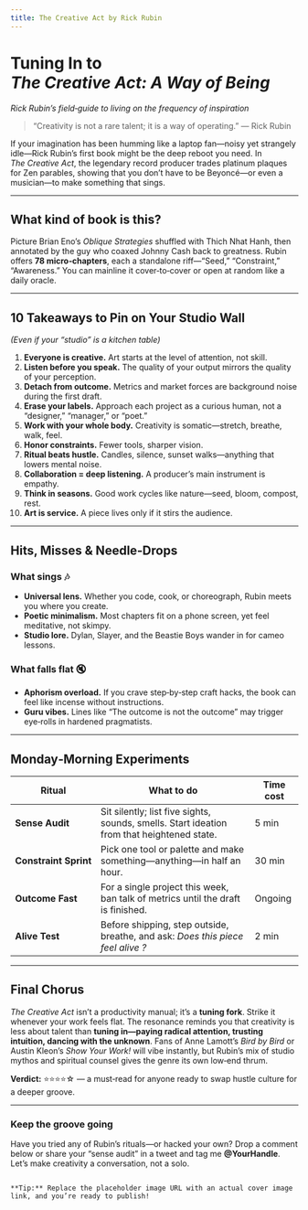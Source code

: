 ```yaml
---
title: The Creative Act by Rick Rubin
---
```


# Tuning In to *The Creative Act: A Way of Being*  
*Rick Rubin’s field‑guide to living on the frequency of inspiration*

> “Creativity is not a rare talent; it is a way of operating.” — Rick Rubin

If your imagination has been humming like a laptop fan—noisy yet strangely idle—Rick Rubin’s first book might be the deep reboot you need. In *The Creative Act*, the legendary record producer trades platinum plaques for Zen parables, showing that you don’t have to be Beyoncé—or even a musician—to make something that sings.

---

## What kind of book is this?

Picture Brian Eno’s *Oblique Strategies* shuffled with Thich Nhat Hanh, then annotated by the guy who coaxed Johnny Cash back to greatness. Rubin offers **78 micro‑chapters**, each a standalone riff—“Seed,” “Constraint,” “Awareness.” You can mainline it cover‑to‑cover or open at random like a daily oracle.

---

## 10 Takeaways to Pin on Your Studio Wall  
*(Even if your “studio” is a kitchen table)*

1. **Everyone is creative.** Art starts at the level of attention, not skill.  
2. **Listen before you speak.** The quality of your output mirrors the quality of your perception.  
3. **Detach from outcome.** Metrics and market forces are background noise during the first draft.  
4. **Erase your labels.** Approach each project as a curious human, not a “designer,” “manager,” or “poet.”  
5. **Work with your whole body.** Creativity is somatic—stretch, breathe, walk, feel.  
6. **Honor constraints.** Fewer tools, sharper vision.  
7. **Ritual beats hustle.** Candles, silence, sunset walks—anything that lowers mental noise.  
8. **Collaboration = deep listening.** A producer’s main instrument is empathy.  
9. **Think in seasons.** Good work cycles like nature—seed, bloom, compost, rest.  
10. **Art is service.** A piece lives only if it stirs the audience.

---

## Hits, Misses & Needle‑Drops

### What sings 🎶
* **Universal lens.** Whether you code, cook, or choreograph, Rubin meets you where you create.  
* **Poetic minimalism.** Most chapters fit on a phone screen, yet feel meditative, not skimpy.  
* **Studio lore.** Dylan, Slayer, and the Beastie Boys wander in for cameo lessons.

### What falls flat 🔇
* **Aphorism overload.** If you crave step‑by‑step craft hacks, the book can feel like incense without instructions.  
* **Guru vibes.** Lines like “The outcome is not the outcome” may trigger eye‑rolls in hardened pragmatists.

---

## Monday‑Morning Experiments

| Ritual | What to do | Time cost |
|--------|------------|-----------|
| **Sense Audit** | Sit silently; list five sights, sounds, smells. Start ideation from that heightened state. | 5 min |
| **Constraint Sprint** | Pick one tool or palette and make something—anything—in half an hour. | 30 min |
| **Outcome Fast** | For a single project this week, ban talk of metrics until the draft is finished. | Ongoing |
| **Alive Test** | Before shipping, step outside, breathe, and ask: *Does this piece feel alive ?* | 2 min |

---

## Final Chorus

*The Creative Act* isn’t a productivity manual; it’s a **tuning fork**. Strike it whenever your work feels flat. The resonance reminds you that creativity is less about talent than **tuning in—paying radical attention, trusting intuition, dancing with the unknown**. Fans of Anne Lamott’s *Bird by Bird* or Austin Kleon’s *Show Your Work!* will vibe instantly, but Rubin’s mix of studio mythos and spiritual counsel gives the genre its own low‑end thrum.

**Verdict:** ⭐⭐⭐⭐☆ — a must‑read for anyone ready to swap hustle culture for a deeper groove.

---

### Keep the groove going
Have you tried any of Rubin’s rituals—or hacked your own? Drop a comment below or share your “sense audit” in a tweet and tag me **@YourHandle**. Let’s make creativity a conversation, not a solo.
```

**Tip:** Replace the placeholder image URL with an actual cover image link, and you’re ready to publish!